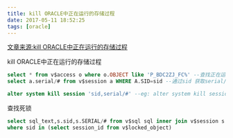 ```yaml
---
title: kill ORACLE中正在运行的存储过程
date: 2017-05-11 18:52:25
tags: [oracle]
---
```

[文章来源:kill ORACLE中正在运行的存储过程](http://blog.csdn.net//u011229848//article/details/71668877)


kill ORACLE中正在运行的存储过程
```sql
select * from v$access o where o.OBJECT like 'P_BDC2ZJ_FC%' --查找正在运行的对象,获取sid
select a.serial/# from v$session a WHERE A.SID=sid --通过sid 获取serial/#

alter system kill session 'sid,serial/#' --eg: alter system kill session '123,3211'
```
查找死锁
```sql
select sql_text,s.sid,s.SERIAL/# from v$sql sql inner join v$session s on sql.hash_value=s.sql_hash_value
where sid in (select session_id from v$locked_object)
```

